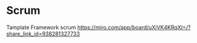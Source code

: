 # Scrum

Tamplate Framework scrum
https://miro.com/app/board/uXjVK4KRqXI=/?share_link_id=938281327733
